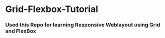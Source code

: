 # Grid-Flexbox-Tutorial
### Used this Repo for learning Responsive Weblayout using Grid and FlexBox
